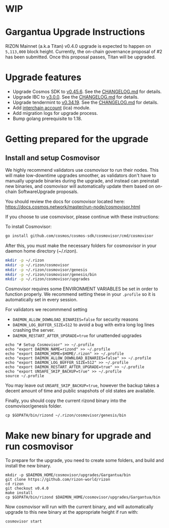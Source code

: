# WIP

# Gargantua Upgrade Instructions

RIZON Mainnet (a.k.a Titan) v0.4.0 upgrade is expected to happen on `5,113,000` block height.
Currently, the on-chain governance proposal of #2 has been submitted. Once this proposal passes, Titan will be upgraded.

# Upgrade features
 - Upgrade Cosmos SDK to [v0.45.6](https://github.com/cosmos/cosmos-sdk/releases/tag/v0.45.6). See the [CHANGELOG.md](https://github.com/cosmos/cosmos-sdk/blob/v0.45.6/CHANGELOG.md) for details.
 - Upgrade IBC to [v3.0.0](https://github.com/cosmos/ibc-go/releases/tag/v3.0.0). See the [CHANGELOG.md](https://github.com/cosmos/ibc-go/blob/v3.0.0/CHANGELOG.md) for details.
 - Upgrade tendermint to [v0.34.19](https://github.com/tendermint/tendermint/releases/tag/v0.34.19). See the [CHANGELOG.md](https://github.com/tendermint/tendermint/blob/v0.34.19/CHANGELOG.md#v0.34.19) for details.
 - Add [interchain account](https://github.com/cosmos/ibc-go/tree/main/modules/apps/27-interchain-accounts) (ica) module.
 - Add migration logs for upgrade process.
 - Bump golang prerequisite to 1.18.


# Getting prepared for the upgrade
## Install and setup Cosmovisor

We highly recommend validators use cosmovisor to run their nodes. This will make low-downtime upgrades smoother,
as validators don't have to manually upgrade binaries during the upgrade, and instead can preinstall new binaries, and
cosmovisor will automatically update them based on on-chain SoftwareUpgrade proposals.

You should review the docs for cosmovisor located here: https://docs.cosmos.network/master/run-node/cosmovisor.html

If you choose to use cosmovisor, please continue with these instructions:

To install Cosmovisor:

```sh
go install github.com/cosmos/cosmos-sdk/cosmovisor/cmd/cosmovisor

```

After this, you must make the necessary folders for cosmosvisor in your daemon home directory (~/.rizon).

```sh
mkdir -p ~/.rizon
mkdir -p ~/.rizon/cosmovisor
mkdir -p ~/.rizon/cosmovisor/genesis
mkdir -p ~/.rizon/cosmovisor/genesis/bin
mkdir -p ~/.rizon/cosmovisor/upgrades
```

Cosmovisor requires some ENVIRONMENT VARIABLES be set in order to function properly.  We recommend setting these in
your `.profile` so it is automatically set in every session.

For validators we recommmend setting
- `DAEMON_ALLOW_DOWNLOAD_BINARIES=false` for security reasons
- `DAEMON_LOG_BUFFER_SIZE=512` to avoid a bug with extra long log lines crashing the server.
- `DAEMON_RESTART_AFTER_UPGRADE=true` for unattended upgrades

```
echo "# Setup Cosmovisor" >> ~/.profile
echo "export DAEMON_NAME=rizond" >> ~/.profile
echo "export DAEMON_HOME=$HOME/.rizon" >> ~/.profile
echo "export DAEMON_ALLOW_DOWNLOAD_BINARIES=false" >> ~/.profile
echo "export DAEMON_LOG_BUFFER_SIZE=512" >> ~/.profile
echo "export DAEMON_RESTART_AFTER_UPGRADE=true" >> ~/.profile
echo "export UNSAFE_SKIP_BACKUP=true" >> ~/.profile
source ~/.profile
```
You may leave out `UNSAFE_SKIP_BACKUP=true`, however the backup takes a decent amount of time and public snapshots of old states are available.

Finally, you should copy the current rizond binary into the cosmovisor/genesis folder.
```
cp $GOPATH/bin/rizond ~/.rizon/cosmovisor/genesis/bin
```


# Make new binary for upgrade and run cosmovisor
To prepare for the upgrade, you need to create some folders, and build and install the new binary.

```
mkdir -p $DAEMON_HOME/cosmovisor/upgrades/Gargantua/bin
git clone https://github.com/rizon-world/rizon
cd rizon
git checkout v0.4.0
make install
cp $GOPATH/bin/rizond $DAEMON_HOME/cosmovisor/upgrades/Gargantua/bin
```

Now cosmovisor will run with the current binary, and will automatically upgrade to this new binary at the appropriate height if run with:
```
cosmovisor start
```
